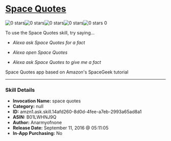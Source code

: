 # [Space Quotes](http://alexa.amazon.com/#skills/amzn1.ask.skill.14afd260-8d0d-4fee-a7eb-2993a65ad8a1)
![0 stars](../../images/ic_star_border_black_18dp_1x.png)![0 stars](../../images/ic_star_border_black_18dp_1x.png)![0 stars](../../images/ic_star_border_black_18dp_1x.png)![0 stars](../../images/ic_star_border_black_18dp_1x.png)![0 stars](../../images/ic_star_border_black_18dp_1x.png) 0

To use the Space Quotes skill, try saying...

* *Alexa ask Space Quotes for a fact*

* *Alexa open Space Quotes*

* *Alexa ask Space Quotes to give me a fact*

Space Quotes app based on Amazon's SpaceGeek tutorial

***

### Skill Details

* **Invocation Name:** space quotes
* **Category:** null
* **ID:** amzn1.ask.skill.14afd260-8d0d-4fee-a7eb-2993a65ad8a1
* **ASIN:** B01LWHNJ9Q
* **Author:** Anarmyofnone
* **Release Date:** September 11, 2016 @ 05:11:05
* **In-App Purchasing:** No
